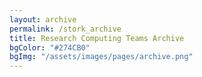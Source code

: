 ```yaml
---
layout: archive
permalink: /stork_archive
title: Research Computing Teams Archive
bgColor: "#274CB0"
bgImg: "/assets/images/pages/archive.png"
---
```


